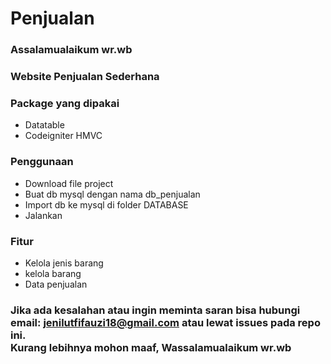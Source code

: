 # Penjualan
### Assalamualaikum wr.wb
### Website Penjualan Sederhana

### Package yang dipakai
- Datatable
- Codeigniter HMVC

### Penggunaan
- Download file project
- Buat db mysql dengan nama db_penjualan
- Import db ke mysql di folder DATABASE
- Jalankan


### Fitur
- Kelola jenis barang
- kelola barang
- Data penjualan

### Jika ada kesalahan atau ingin meminta saran bisa hubungi email: jenilutfifauzi18@gmail.com atau lewat issues pada repo ini.<br>Kurang lebihnya mohon maaf, Wassalamualaikum wr.wb
